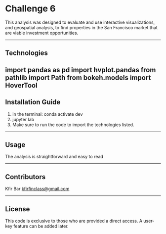 # Challenge 6

This analysis was designed to evaluate and use interactive visualizations, and geospatial analysis, to find properties in the San Francisco market that are viable investment opportunities. 

---

## Technologies

import pandas as pd
import hvplot.pandas
from pathlib import Path
from bokeh.models import HoverTool
---

## Installation Guide

1. in the terminal: conda activate dev
2. jupyter lab
3. Make sure to run the code to import the technologies listed.
---

## Usage

The analysis is straightforward and easy to read

---

## Contributors

Kfir Bar
kfirfinclass@gmail.com

---

## License

This code is exclusive to those who are provided a direct access. A user-key feature can be added later.
